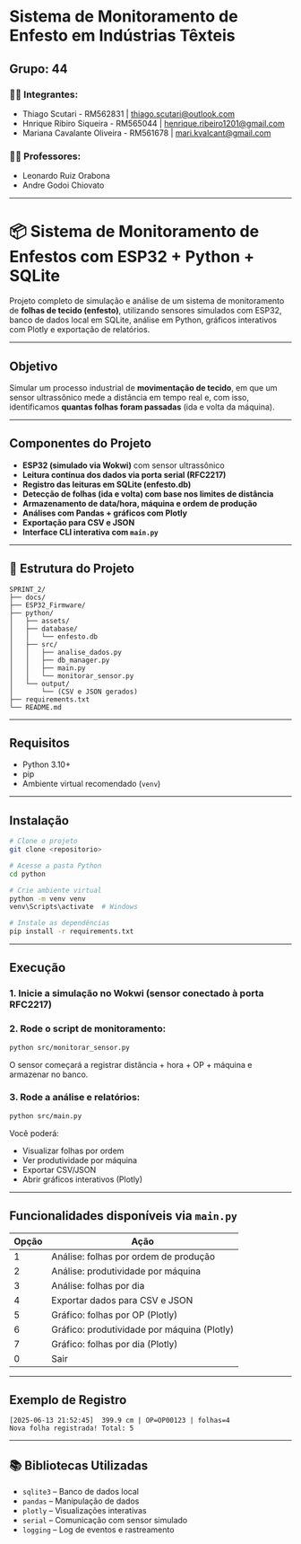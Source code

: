 #  Sistema de Monitoramento de Enfesto em Indústrias Têxteis

##  Grupo: 44

### 👨‍💻 Integrantes:

* Thiago Scutari - RM562831 | [thiago.scutari@outlook.com](mailto:thiago.scutari@outlook.com)
* Hnrique Ribiro Siqueira - RM565044 | [henrique.ribeiro1201@gmail.com](mailto:henrique.ribeiro1201@gmail.com)
* Mariana Cavalante Oliveira - RM561678 | [mari.kvalcant@gmail.com](mailto:mari.kvalcant@gmail.com)

### 👩‍🏫 Professores:

* Leonardo Ruiz Orabona
* Andre Godoi Chiovato

---

# 📦 Sistema de Monitoramento de Enfestos com ESP32 + Python + SQLite

Projeto completo de simulação e análise de um sistema de monitoramento de **folhas de tecido (enfesto)**, utilizando sensores simulados com ESP32, banco de dados local em SQLite, análise em Python, gráficos interativos com Plotly e exportação de relatórios.

---

## Objetivo

Simular um processo industrial de **movimentação de tecido**, em que um sensor ultrassônico mede a distância em tempo real e, com isso, identificamos **quantas folhas foram passadas** (ida e volta da máquina).

---

## Componentes do Projeto

- **ESP32 (simulado via Wokwi)** com sensor ultrassônico
- **Leitura contínua dos dados via porta serial (RFC2217)**
- **Registro das leituras em SQLite (enfesto.db)**
- **Detecção de folhas (ida e volta) com base nos limites de distância**
- **Armazenamento de data/hora, máquina e ordem de produção**
- **Análises com Pandas + gráficos com Plotly**
- **Exportação para CSV e JSON**
- **Interface CLI interativa com `main.py`**

---

## 📂 Estrutura do Projeto

```
SPRINT_2/
├── docs/
├── ESP32_Firmware/
├── python/
│   ├── assets/
│   ├── database/
│   │   └── enfesto.db
│   ├── src/
│   │   ├── analise_dados.py
│   │   ├── db_manager.py
│   │   ├── main.py
│   │   └── monitorar_sensor.py
│   └── output/
│       └── (CSV e JSON gerados)
├── requirements.txt
└── README.md
```

---

## Requisitos

- Python 3.10+
- pip
- Ambiente virtual recomendado (`venv`)

---

## Instalação

```bash
# Clone o projeto
git clone <repositorio>

# Acesse a pasta Python
cd python

# Crie ambiente virtual
python -m venv venv
venv\Scripts\activate  # Windows

# Instale as dependências
pip install -r requirements.txt
```

---

## Execução

### 1. Inicie a simulação no Wokwi (sensor conectado à porta RFC2217)

### 2. Rode o script de monitoramento:

```bash
python src/monitorar_sensor.py
```

O sensor começará a registrar distância + hora + OP + máquina e armazenar no banco.

### 3. Rode a análise e relatórios:

```bash
python src/main.py
```

Você poderá:
- Visualizar folhas por ordem
- Ver produtividade por máquina
- Exportar CSV/JSON
- Abrir gráficos interativos (Plotly)

---

## Funcionalidades disponíveis via `main.py`

| Opção | Ação |
|-------|------|
| 1 | Análise: folhas por ordem de produção |
| 2 | Análise: produtividade por máquina |
| 3 | Análise: folhas por dia |
| 4 | Exportar dados para CSV e JSON |
| 5 | Gráfico: folhas por OP (Plotly) |
| 6 | Gráfico: produtividade por máquina (Plotly) |
| 7 | Gráfico: folhas por dia (Plotly) |
| 0 | Sair |

---

## Exemplo de Registro

```
[2025-06-13 21:52:45]  399.9 cm | OP=OP00123 | folhas=4
Nova folha registrada! Total: 5
```

---

## 📚 Bibliotecas Utilizadas

- `sqlite3` – Banco de dados local
- `pandas` – Manipulação de dados
- `plotly` – Visualizações interativas
- `serial` – Comunicação com sensor simulado
- `logging` – Log de eventos e rastreamento
